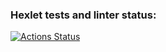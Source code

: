 ### Hexlet tests and linter status:
[![Actions Status](https://github.com/TemaGolovin/frontend-project-44/workflows/hexlet-check/badge.svg)](https://github.com/TemaGolovin/frontend-project-44/actions)